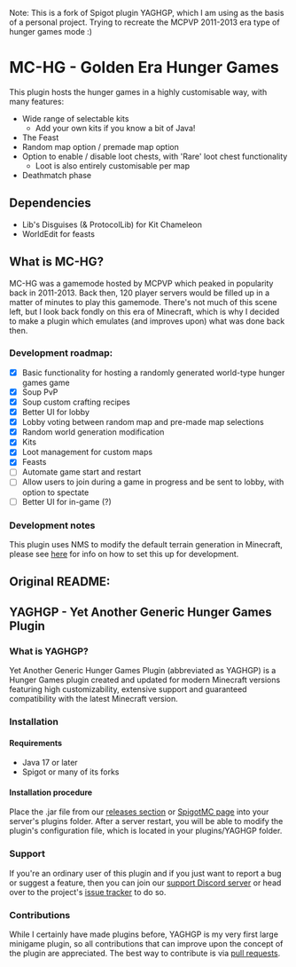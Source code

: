 Note: This is a fork of Spigot plugin YAGHGP, which I am using as the basis of a personal project. Trying to recreate the MCPVP 2011-2013 era type of hunger games mode :)

# MC-HG - Golden Era Hunger Games

This plugin hosts the hunger games in a highly customisable way, with many features:

- Wide range of selectable kits
  - Add your own kits if you know a bit of Java!
- The Feast
- Random map option / premade map option
- Option to enable / disable loot chests, with 'Rare' loot chest functionality
  - Loot is also entirely customisable per map
- Deathmatch phase

## Dependencies

- Lib's Disguises (& ProtocolLib) for Kit Chameleon
- WorldEdit for feasts

## What is MC-HG?
MC-HG was a gamemode hosted by MCPVP which peaked in popularity back in 2011-2013. Back then, 120 player servers would be filled up in a matter of minutes to play this gamemode.
There's not much of this scene left, but I look back fondly on this era of Minecraft, which is why I decided to make a plugin which emulates (and improves upon) what was done back then.

### Development roadmap:
 * [x] Basic functionality for hosting a randomly generated world-type hunger games game
 * [x] Soup PvP
 * [x] Soup custom crafting recipes
 * [x] Better UI for lobby
 * [x] Lobby voting between random map and pre-made map selections
 * [x] Random world generation modification
 * [x] Kits
 * [x] Loot management for custom maps
 * [x] Feasts
 * [ ] Automate game start and restart
 * [ ] Allow users to join during a game in progress and be sent to lobby, with option to spectate
 * [ ] Better UI for in-game (?)

### Development notes

This plugin uses NMS to modify the default terrain generation in Minecraft, please see [here](https://www.spigotmc.org/threads/spigot-bungeecord-1-17-1-17-1.510208/#post-4184317) for info on how to set this up for development.
 

## Original README:

## YAGHGP - Yet Another Generic Hunger Games Plugin
### What is YAGHGP?
Yet Another Generic Hunger Games Plugin (abbreviated as YAGHGP) is a Hunger Games plugin created and updated for modern Minecraft versions featuring high customizability, extensive support and guaranteed compatibility with the latest Minecraft version.
### Installation
#### Requirements
* Java 17 or later
* Spigot or many of its forks
#### Installation procedure
Place the .jar file from our [releases section](https://github.com/therealdgrew/AntiAFK/releases) or [SpigotMC page](https://www.spigotmc.org/resources/yaghgp-yet-another-generic-hunger-games-plugin.106792/) into your server's plugins folder. After a server restart, you will be able to modify the plugin's configuration file, which is located in your plugins/YAGHGP folder.
### Support
If you're an ordinary user of this plugin and if you just want to report a bug or suggest a feature, then you can join our [support Discord server](https://discord.gg/Hpj7qEhDEC) or head over to the project's [issue tracker](https://github.com/therealdgrew/YAGHGP/issues) to do so.
### Contributions
While I certainly have made plugins before, YAGHGP is my very first large minigame plugin, so all contributions that can improve upon the concept of the plugin are appreciated. The best way to contribute is via [pull requests](https://github.com/therealdgrew/YAGHGP/pulls).
